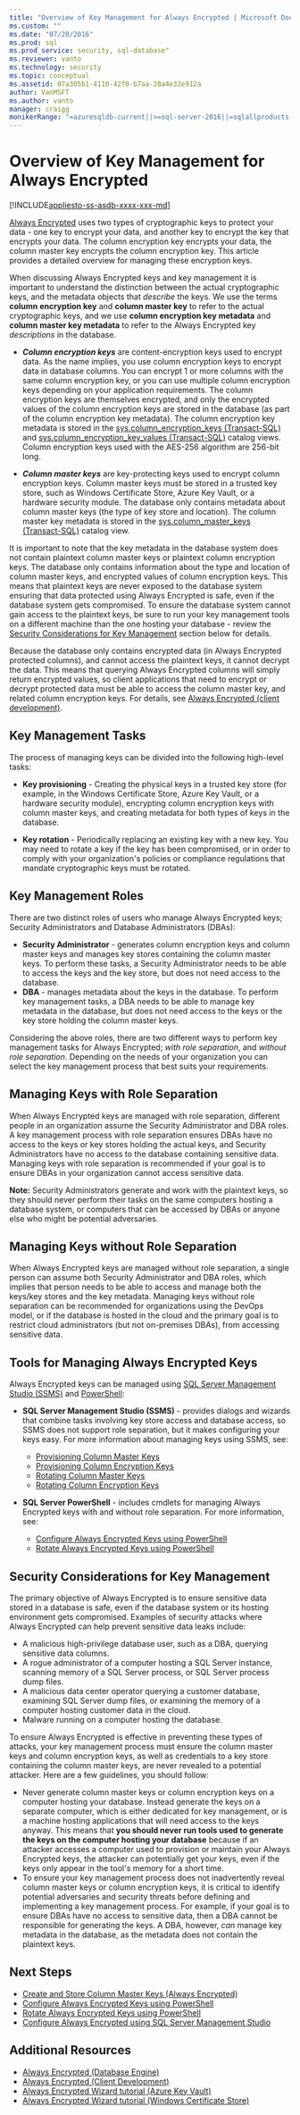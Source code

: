 ```yaml
---
title: "Overview of Key Management for Always Encrypted | Microsoft Docs"
ms.custom: ""
ms.date: "07/20/2016"
ms.prod: sql
ms.prod_service: security, sql-database"
ms.reviewer: vanto
ms.technology: security
ms.topic: conceptual
ms.assetid: 07a305b1-4110-42f0-b7aa-28a4e32e912a
author: VanMSFT
ms.author: vanto
manager: craigg
monikerRange: "=azuresqldb-current||>=sql-server-2016||=sqlallproducts-allversions||>=sql-server-linux-2017||=azuresqldb-mi-current"
---
```

# Overview of Key Management for Always Encrypted
[!INCLUDE[appliesto-ss-asdb-xxxx-xxx-md](../../../includes/appliesto-ss-asdb-xxxx-xxx-md.md)]


[Always Encrypted](../../../relational-databases/security/encryption/always-encrypted-database-engine.md) uses two types of cryptographic keys to protect your data - one key to encrypt your data, and another key to encrypt the key that encrypts your data. The column encryption key encrypts your data, the column master key encrypts the column encryption key. This article provides a detailed overview for managing these encryption keys.

When discussing Always Encrypted keys and key management it is important to understand the distinction between the actual cryptographic keys, and the metadata objects that *describe* the keys. We use the terms **column encryption key** and **column master key** to refer to the actual cryptographic keys, and we use **column encryption key metadata** and **column master key metadata** to refer to the Always Encrypted key *descriptions* in the database.

- ***Column encryption keys*** are content-encryption keys used to encrypt data. As the name implies, you use column encryption keys to encrypt data in database columns. You can encrypt 1 or more columns with the same column encryption key, or you can use multiple column encryption keys depending on your application requirements. The column encryption keys are themselves encrypted, and only the encrypted values of the column encryption keys are stored in the database (as part of the column encryption key metadata). The column encryption key metadata is stored in the [sys.column_encryption_keys (Transact-SQL)](../../../relational-databases/system-catalog-views/sys-column-encryption-keys-transact-sql.md) and [sys.column_encryption_key_values (Transact-SQL)](../../../relational-databases/system-catalog-views/sys-column-encryption-key-values-transact-sql.md) catalog views. Column encryption keys used with the AES-256 algorithm are 256-bit long.


- ***Column master keys*** are key-protecting keys used to encrypt column encryption keys. Column master keys must be stored in a trusted key store, such as Windows Certificate Store, Azure Key Vault, or a hardware security module. The database only contains metadata about column master keys (the type of key store and location). The column master key metadata is stored in the [sys.column_master_keys (Transact-SQL)](../../../relational-databases/system-catalog-views/sys-column-master-keys-transact-sql.md) catalog view.  

It is important to note that the key metadata in the database system does not contain plaintext column master keys or plaintext column encryption keys. The database only contains information about the type and location of column master keys, and encrypted values of column encryption keys. This means that plaintext keys are never exposed to the database system ensuring that data protected using Always Encrypted is safe, even if the database system gets compromised. To ensure the database system cannot gain access to the plaintext keys, be sure to run your key management tools on a different machine than the one hosting your database - review the [Security Considerations for Key Management](#SecurityForKeyManagement) section below for details.

Because the database only contains encrypted data (in Always Encrypted protected columns), and cannot access the plaintext keys, it cannot decrypt the data. This means that querying Always Encrypted columns will simply return encrypted values, so client applications that need to encrypt or decrypt protected data must be able to access the column master key, and related column encryption keys. For details, see [Always Encrypted (client development)](../../../relational-databases/security/encryption/always-encrypted-client-development.md).



## Key Management Tasks

The process of managing keys can be divided into the following high-level tasks:

- **Key provisioning** - Creating the physical keys in a trusted key store (for example, in the Windows Certificate Store, Azure Key Vault, or a hardware security module), encrypting column encryption keys with column master keys, and creating metadata for both types of keys in the database.

- **Key rotation** - Periodically replacing an existing key with a new key. You may need to rotate a key if the key has been compromised, or in order to comply with your organization's policies or compliance regulations that mandate cryptographic keys must be rotated. 


## <a name="KeyManagementRoles"></a> Key Management Roles

There are two distinct roles of users who manage Always Encrypted keys; Security Administrators and Database Administrators (DBAs):

- **Security Administrator** - generates column encryption keys and column master keys and manages key stores containing the column master keys. To perform these tasks, a Security Administrator needs to be able to access the keys and the key store, but does not need access to the database.
- **DBA** - manages metadata about the keys in the database. To perform key management tasks, a DBA needs to be able to manage key metadata in the database, but does not need access to the keys or the key store holding the column master keys.

Considering the above roles, there are two different ways to perform key management tasks for Always Encrypted; *with role separation*, and *without role separation*. Depending on the needs of your organization you can select the key management process that best suits your requirements.

## Managing Keys with Role Separation
When Always Encrypted keys are managed with role separation, different people in an organization assume the Security Administrator and DBA roles. A key management process with role separation ensures DBAs have no access to the keys or key stores holding the actual keys, and Security Administrators have no access to the database containing sensitive data. Managing keys with role separation is recommended if your goal is to ensure DBAs in your organization cannot access sensitive data. 

**Note:** Security Administrators generate and work with the plaintext keys, so they should never perform their tasks on the same computers hosting a database system, or computers that can be accessed by DBAs or anyone else who might be potential adversaries. 

## Managing Keys without Role Separation
When Always Encrypted keys are managed without role separation, a single person can assume both Security Administrator and DBA roles, which implies that person needs to be able to access and manage both the keys/key stores and the key metadata. Managing keys without role separation can be recommended for organizations using the DevOps model, or if the database is hosted in the cloud and the primary goal is to restrict cloud administrators (but not on-premises DBAs), from accessing sensitive data.



## Tools for Managing Always Encrypted Keys

Always Encrypted keys can be managed using [SQL Server Management Studio (SSMS)](https://msdn.microsoft.com/library/ms174173.aspx) and [PowerShell](../../scripting/sql-server-powershell.md):

- **SQL Server Management Studio (SSMS)** - provides dialogs and wizards that combine tasks involving key store access and database access, so SSMS does not support role separation, but it makes configuring your keys easy. For more information about managing keys using SSMS, see:
    - [Provisioning Column Master Keys](../../../relational-databases/security/encryption/configure-always-encrypted-using-sql-server-management-studio.md#provisioncmk)
    - [Provisioning Column Encryption Keys](../../../relational-databases/security/encryption/configure-always-encrypted-using-sql-server-management-studio.md#provisioncek)
    - [Rotating Column Master Keys](../../../relational-databases/security/encryption/configure-always-encrypted-using-sql-server-management-studio.md#rotatecmk)
    - [Rotating Column Encryption Keys](../../../relational-databases/security/encryption/configure-always-encrypted-using-sql-server-management-studio.md#rotatecek)


- **SQL Server PowerShell** - includes cmdlets for managing Always Encrypted keys with and without role separation. For more information, see:
    - [Configure Always Encrypted Keys using PowerShell](../../../relational-databases/security/encryption/configure-always-encrypted-keys-using-powershell.md)
    - [Rotate Always Encrypted Keys using PowerShell](../../../relational-databases/security/encryption/rotate-always-encrypted-keys-using-powershell.md)


## <a name="SecurityForKeyManagement"></a> Security Considerations for Key Management

The primary objective of Always Encrypted is to ensure sensitive data stored in a database is safe, even if the database system or its hosting environment gets compromised. Examples of security attacks where Always Encrypted can help prevent sensitive data leaks include:

- A malicious high-privilege database user, such as a DBA, querying sensitive data columns.
- A rogue administrator of a computer hosting a SQL Server instance, scanning memory of a SQL Server process, or SQL Server process dump files.
- A malicious data center operator querying a customer database, examining SQL Server dump files, or examining the memory of a computer hosting customer data in the cloud.
- Malware running on a computer hosting the database.

To ensure Always Encrypted is effective in preventing these types of attacks, your key management process must ensure the column master keys and column encryption keys, as well as credentials to a key store containing the column master keys, are never revealed to a potential attacker. Here are a few guidelines, you should follow:

- Never generate column master keys or column encryption keys on a computer hosting your database. Instead generate the keys on a separate computer, which is either dedicated for key management, or is a machine hosting applications that will need access to the keys anyway. This means that **you should never run tools used to generate the keys on the computer hosting your database** because if an attacker accesses a computer used to provision or maintain your Always Encrypted keys, the attacker can potentially get your keys, even if the keys only appear in the tool's memory for a short time.
- To ensure your key management process does not inadvertently reveal column master keys or column encryption keys, it is critical to identify potential adversaries and security threats before defining and implementing a key management process. For example, if your goal is to ensure DBAs have no access to sensitive data, then a DBA cannot be responsible for generating the keys. A DBA, however, *can* manage key metadata in the database, as the metadata does not contain the plaintext keys.

## Next Steps

- [Create and Store Column Master Keys (Always Encrypted)](../../../relational-databases/security/encryption/create-and-store-column-master-keys-always-encrypted.md)
- [Configure Always Encrypted Keys using PowerShell](../../../relational-databases/security/encryption/configure-always-encrypted-keys-using-powershell.md)
- [Rotate Always Encrypted Keys using PowerShell](../../../relational-databases/security/encryption/rotate-always-encrypted-keys-using-powershell.md)
- [Configure Always Encrypted using SQL Server Management Studio](../../../relational-databases/security/encryption/configure-always-encrypted-using-sql-server-management-studio.md)

## Additional Resources

- [Always Encrypted (Database Engine)](../../../relational-databases/security/encryption/always-encrypted-database-engine.md)
- [Always Encrypted (Client Development)](../../../relational-databases/security/encryption/always-encrypted-client-development.md)
- [Always Encrypted Wizard tutorial (Azure Key Vault)](https://azure.microsoft.com/documentation/articles/sql-database-always-encrypted-azure-key-vault/)
- [Always Encrypted Wizard tutorial (Windows Certificate Store)](https://azure.microsoft.com/documentation/articles/sql-database-always-encrypted/)




